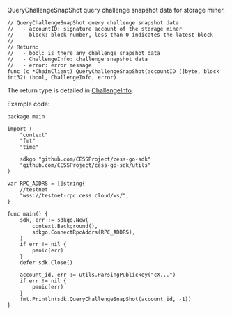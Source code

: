 QueryChallengeSnapShot query challenge snapshot data for storage miner.


```golang
// QueryChallengeSnapShot query challenge snapshot data
//   - accountID: signature account of the storage miner
//   - block: block number, less than 0 indicates the latest block
//
// Return:
//   - bool: is there any challenge snapshot data
//   - ChallengeInfo: challenge snapshot data
//   - error: error message
func (c *ChainClient) QueryChallengeSnapShot(accountID []byte, block int32) (bool, ChallengeInfo, error)
```
The return type is detailed in [ChallengeInfo](../chain_type.md#ChallengeInfo).

Example code:
```golang
package main

import (
    "context"
    "fmt"
    "time"

    sdkgo "github.com/CESSProject/cess-go-sdk"
    "github.com/CESSProject/cess-go-sdk/utils"
)

var RPC_ADDRS = []string{
    //testnet
    "wss://testnet-rpc.cess.cloud/ws/",
}

func main() {
    sdk, err := sdkgo.New(
        context.Background(),
        sdkgo.ConnectRpcAddrs(RPC_ADDRS),
    )
    if err != nil {
        panic(err)
    }
    defer sdk.Close()

    account_id, err := utils.ParsingPublickey("cX...")
    if err != nil {
        panic(err)
    }
    fmt.Println(sdk.QueryChallengeSnapShot(account_id, -1))
}
```